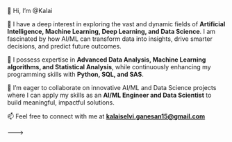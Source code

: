 👋 Hi, I’m @Kalai

👀 I have a deep interest in exploring the vast and dynamic fields of **Artificial Intelligence, Machine Learning, Deep Learning, and Data Science**. I am fascinated by how AI/ML can transform data into insights, drive smarter decisions, and predict future outcomes.

🌱 I possess expertise in **Advanced Data Analysis, Machine Learning algorithms, and Statistical Analysis**, while continuously enhancing my programming skills with **Python, SQL, and SAS**.

💞️ I’m eager to collaborate on innovative AI/ML and Data Science projects where I can apply my skills as an **AI/ML Engineer and Data Scientist** to build meaningful, impactful solutions.

📫 Feel free to connect with me at **[kalaiselvi.ganesan15@gmail.com](mailto:kalaiselvi.ganesan15@gmail.com)**

--->
